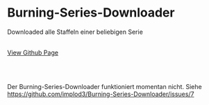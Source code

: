 # Burning-Series-Downloader
Downloaded alle Staffeln einer beliebigen Serie

<br><a href="https://implod3.github.io/Druckerverwaltungstool" target="_blank"> View Github Page </a>

<br><br>

Der Burning-Series-Downloader funktioniert momentan nicht. Siehe https://github.com/implod3/Burning-Series-Downloader/issues/7